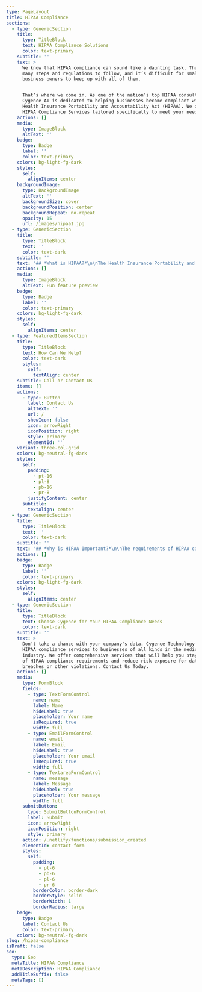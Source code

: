 ```yaml
---
type: PageLayout
title: HIPAA Compliance
sections:
  - type: GenericSection
    title:
      type: TitleBlock
      text: HIPAA Compliance Solutions
      color: text-primary
    subtitle: ''
    text: >
      We know that HIPAA compliance can sound like a daunting task. There are
      many steps and regulations to follow, and it’s difficult for small
      business owners to keep up with all of them.


      That’s where we come in. As one of the nation’s top HIPAA consultants,
      Cygence AI is dedicated to helping businesses become compliant with the
      Health Insurance Portability and Accountability Act (HIPAA). We offer
      HIPAA Compliance Services tailored specifically to meet your needs.
    actions: []
    media:
      type: ImageBlock
      altText: ''
    badge:
      type: Badge
      label: ''
      color: text-primary
    colors: bg-light-fg-dark
    styles:
      self:
        alignItems: center
    backgroundImage:
      type: BackgroundImage
      altText: ''
      backgroundSize: cover
      backgroundPosition: center
      backgroundRepeat: no-repeat
      opacity: 15
      url: /images/hipaa1.jpg
  - type: GenericSection
    title:
      type: TitleBlock
      text: ''
      color: text-dark
    subtitle: ''
    text: "## *What is HIPAA?*\n\nThe Health Insurance Portability and Accountability Act (HIPAA) is a federal law that sets national standards for the protection of electronic health information. The goal of HIPAA is to ensure that patient data is kept confidential and secure. Without HIPAA,\_ many people would not feel comfortable sharing their health information with physicians or other healthcare providers.\n\nHIPAA is split into two sections: Administrative Simplification and the Privacy Rule. The goals of HIPAA are to ensure all individuals receive quality, safe medical care; increase access to insurance for everyone; protect confidentiality in patient records; reduce fraud through better identification methods; and use health information technology to improve healthcare.\n\n## *Why is HIPAA Important?*\n\n![](/images/hipaa-penalties.jpg)\n\nHIPAA compliance is extremely important for two reasons: patient safety and data security. Patient safety is the number one priority of HIPAA. By ensuring that all businesses who deal with protected health information are compliant with HIPAA, we can reduce the risk of data breaches and ensure that patient information remains confidential.\_\n\nData security is also a top priority for HIPAA. By implementing data security measures, we can protect patient information from being accessed or stolen by unauthorized individuals.\n\n\_\n\n#### What can we do?\n\nIf you are a Covered Entity or a Business Associate, ensure that you comply with HIPAA regulations if your organization has access to electronic Protected Health Information (ePHI) by:\n\n*   Helping you create and publish HIPAA Privacy and Security Policy Manual\n\n*   Train your workforce in understanding HIPAA and also the Privacy and Security Policies\n\n*   Conduct the annual Enterprise wide HIPAA Security Risk Assessment\n\n"
    actions: []
    media:
      type: ImageBlock
      altText: Fun feature preview
    badge:
      type: Badge
      label: ''
      color: text-primary
    colors: bg-light-fg-dark
    styles:
      self:
        alignItems: center
  - type: FeaturedItemsSection
    title:
      type: TitleBlock
      text: How Can We Help?
      color: text-dark
      styles:
        self:
          textAlign: center
    subtitle: Call or Contact Us
    items: []
    actions:
      - type: Button
        label: Contact Us
        altText: ''
        url: /
        showIcon: false
        icon: arrowRight
        iconPosition: right
        style: primary
        elementId: ''
    variant: three-col-grid
    colors: bg-neutral-fg-dark
    styles:
      self:
        padding:
          - pt-16
          - pl-8
          - pb-16
          - pr-8
        justifyContent: center
      subtitle:
        textAlign: center
  - type: GenericSection
    title:
      type: TitleBlock
      text: ''
      color: text-dark
    subtitle: ''
    text: "## *Why is HIPAA Important?*\n\nThe requirements of HIPAA can be daunting, but our HIPAA Compliance Services will help you every step of the way. The main requirements of HIPAA are as follows:\n\n*   Businesses must implement security measures to protect patient data from being accessed or stolen by unauthorized individuals.\_\n\n*   Businesses must create and enforce policies and procedures for HIPAA compliance.\n\n*   Businesses must train employees on HIPAA policies and procedures.\n\n*   Businesses must maintain a record of all activity related to HIPAA compliance.\n\n*   If you deal with patient information as part of your business, then you are required by law to be compliant with HIPAA. In addition, if your organization subcontracts any work that involves PHI (protected health information), then those companies also need to be HIPAA compliant.\n\n*   Any company that deals with PHI can be audited at any time to ensure they are HIPAA compliant. It is the responsibility of businesses to prove their compliance, not the government’s job.\n\n## *What is HITECH?*\n\nThe Health Information Technology for Economic and Clinical Health Act (HITECH Act) legislation was created in 2009 to stimulate the adoption of electronic health records (EHR) and supporting technology in the United States. It introduced the Meaningful Use program incentivizing healthcare organizations to maintain the Protected Health Information of patients in electronic format, rather than in paper files.\n\n## *How Can Cygence Technology Help Me Become HIPAA Compliant?*\n\nCygence Technology offers a variety of services to help businesses become HIPAA compliant. We offer a comprehensive suite of services that include:\n\n*   Compliance Assessment\n\n*   Policy and Procedure Development\n\n*   Staff Training\n\n*   Technical Support\n\nWe also offer a variety of other services, such as disaster recovery planning, data security assessment, and cloud services. No matter what your business needs, we can help you become HIPAA compliant.\n"
    actions: []
    badge:
      type: Badge
      label: ''
      color: text-primary
    colors: bg-light-fg-dark
    styles:
      self:
        alignItems: center
  - type: GenericSection
    title:
      type: TitleBlock
      text: Choose Cygence for Your HIPAA Compliance Needs
      color: text-dark
    subtitle: ''
    text: >
      Don't take a chance with your company's data. Cygence Technology offers
      HIPAA compliance services to businesses of all kinds in the medical
      industry. We offer comprehensive services that will help you stay on top
      of HIPAA compliance requirements and reduce risk exposure for data
      breaches or other violations. Contact Us Today.
    actions: []
    media:
      type: FormBlock
      fields:
        - type: TextFormControl
          name: name
          label: Name
          hideLabel: true
          placeholder: Your name
          isRequired: true
          width: full
        - type: EmailFormControl
          name: email
          label: Email
          hideLabel: true
          placeholder: Your email
          isRequired: true
          width: full
        - type: TextareaFormControl
          name: message
          label: Message
          hideLabel: true
          placeholder: Your message
          width: full
      submitButton:
        type: SubmitButtonFormControl
        label: Submit
        icon: arrowRight
        iconPosition: right
        style: primary
      action: /.netlify/functions/submission_created
      elementId: contact-form
      styles:
        self:
          padding:
            - pt-6
            - pb-6
            - pl-6
            - pr-6
          borderColor: border-dark
          borderStyle: solid
          borderWidth: 1
          borderRadius: large
    badge:
      type: Badge
      label: Contact Us
      color: text-primary
    colors: bg-neutral-fg-dark
slug: /hipaa-compliance
isDraft: false
seo:
  type: Seo
  metaTitle: HIPAA Compliance
  metaDescription: HIPAA Compliance
  addTitleSuffix: false
  metaTags: []
---
```


